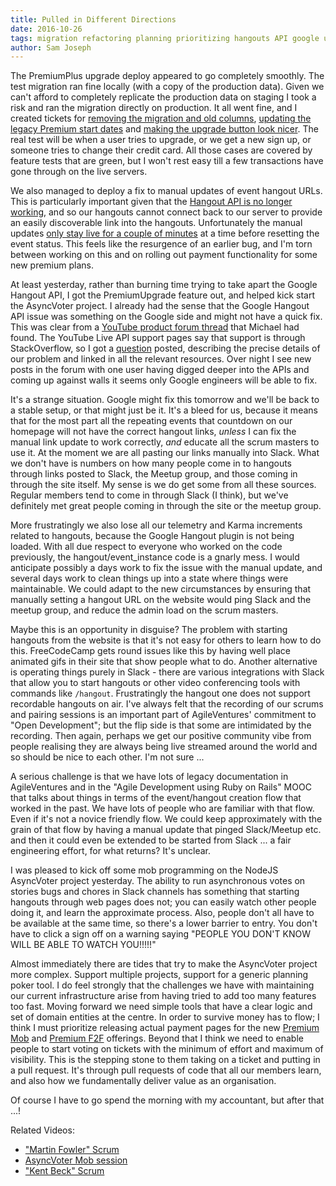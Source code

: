 ```yaml
---
title: Pulled in Different Directions
date: 2016-10-26
tags: migration refactoring planning prioritizing hangouts API google usability
author: Sam Joseph
---
```


The PremiumPlus upgrade deploy appeared to go completely smoothly.  The test migration ran fine locally (with a copy of the production data).  Given we can't afford to completely replicate the production data on staging I took a risk and ran the migration directly on production.  It all went fine, and I created tickets for [removing the migration and old columns](https://github.com/AgileVentures/WebsiteOne/issues/1360), [updating the legacy Premium start dates](https://github.com/AgileVentures/WebsiteOne/issues/1362) and [making the upgrade button look nicer](https://github.com/AgileVentures/WebsiteOne/issues/1361).  The real test will be when a user tries to upgrade, or we get a new sign up, or someone tries to change their credit card.  All those cases are covered by feature tests that are green, but I won't rest easy till a few transactions have gone through on the live servers.

We also managed to deploy a fix to manual updates of event hangout URLs.  This is particularly important given that the [Hangout API is no longer working](https://github.com/AgileVentures/WebsiteOne/issues/1359), and so our hangouts cannot connect back to our server to provide an easily discoverable link into the hangouts.  Unfortunately the manual updates [only stay live for a couple of minutes](https://github.com/AgileVentures/WebsiteOne/issues/1358) at a time before resetting the event status.  This feels like the resurgence of an earlier bug, and I'm torn between working on this and on rolling out payment functionality for some new premium plans.  

At least yesterday, rather than burning time trying to take apart the Google Hangout API, I got the PremiumUpgrade feature out, and helped kick start the AsyncVoter project.  I already had the sense that the Google Hangout API issue was something on the Google side and might not have a quick fix.  This was clear from a [YouTube product forum thread](https://productforums.google.com/forum/#!topic/youtube/bww-BpJGAMQ) that Michael had found. The YouTube Live API support pages say that support is through StackOverflow, so I got a [question](http://stackoverflow.com/questions/40233393/start-a-hangout-on-air-button-for-youtube-livestreaming-api) posted, describing the precise details of our problem and linked in all the relevant resources.  Over night I see new posts in the forum with one user having digged deeper into the APIs and coming up against walls it seems only Google engineers will be able to fix.

It's a strange situation.  Google might fix this tomorrow and we'll be back to a stable setup, or that might just be it.  It's a bleed for us, because it means that for the most part all the repeating events that countdown on our homepage will not have the correct hangout links, *unless* I can fix the manual link update to work correctly, *and* educate all the scrum masters to use it.  At the moment we are all pasting our links manually into Slack.   What we don't have is numbers on how many people come in to hangouts through links posted to Slack, the Meetup group, and those coming in through the site itself.  My sense is we do get some from all these sources.  Regular members tend to come in through Slack (I think), but we've definitely met great people coming in through the site or the meetup group.

More frustratingly we also lose all our telemetry and Karma increments related to hangouts, because the Google Hangout plugin is not being loaded.  With all due respect to everyone who worked on the code previously, the hangout/event_instance code is a gnarly mess.  I would anticipate possibly a days work to fix the issue with the manual update, and several days work to clean things up into a state where things were maintainable. We could adapt to the new circumstances by ensuring that manually setting a hangout URL on the website would ping Slack and the meetup group, and reduce the admin load on the scrum masters.

Maybe this is an opportunity in disguise?   The problem with starting hangouts from the website is that it's not easy for others to learn how to do this.  FreeCodeCamp gets round issues like this by having well place animated gifs in their site that show people what to do.  Another alternative is operating things purely in Slack - there are various integrations with Slack that allow you to start hangouts or other video conferencing tools with commands like `/hangout`.  Frustratingly the hangout one does not support recordable hangouts on air.  I've always felt that the recording of our scrums and pairing sessions is an important part of AgileVentures' commitment to "Open Development"; but the flip side is that some are intimidated by the recording.  Then again, perhaps we get our positive community vibe from people realising they are always being live streamed around the world and so should be nice to each other.  I'm not sure ...

A serious challenge is that we have lots of legacy documentation in AgileVentures and in the "Agile Development using Ruby on Rails" MOOC that talks about things in terms of the event/hangout creation flow that worked in the past.  We have lots of people who are familiar with that flow.  Even if it's not a novice friendly flow.  We could keep approximately with the grain of that flow by having a manual update that pinged Slack/Meetup etc. and then it could even be extended to be started from Slack ... a fair engineering effort, for what returns?  It's unclear.

I was pleased to kick off some mob programming on the NodeJS AsyncVoter project yesterday.  The ability to run asynchronous votes on stories bugs and chores in Slack channels has something that starting hangouts through web pages does not; you can easily watch other people doing it, and learn the approximate process.  Also, people don't all have to be available at the same time, so there's a lower barrier to entry.  You don't have to click a sign off on a warning saying "PEOPLE YOU DON'T KNOW WILL BE ABLE TO WATCH YOU!!!!!"   

Almost immediately there are tides that try to make the AsyncVoter project more complex.  Support multiple projects, support for a generic planning poker tool.  I do feel strongly that the challenges we have with maintaining our current infrastructure arise from having tried to add too many features too fast.  Moving forward we need simple tools that have a clear logic and set of domain entities at the centre.  In order to survive money has to flow; I think I must prioritize releasing actual payment pages for the new [Premium Mob](http://www.agileventures.org/premium-mob) and [Premium F2F](http://www.agileventures.org/premium-f2f) offerings.  Beyond that I think we need to enable people to start voting on tickets with the minimum of effort and maximum of visibility.  This is the stepping stone to them taking on a ticket and putting in a pull request. It's through pull requests of code that all our members learn, and also how we fundamentally deliver value as an organisation.

Of course I have to go spend the morning with my accountant, but after that ...!

Related Videos:

* ["Martin Fowler" Scrum](https://www.youtube.com/watch?v=oCcWrBHqPfk)
* [AsyncVoter Mob session](https://www.youtube.com/watch?v=iUPcDHE7HUM)
* ["Kent Beck" Scrum](https://www.youtube.com/watch?v=feCOvYV6fN4)





